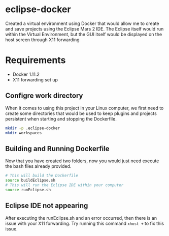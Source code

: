 # eclipse-docker
Created a virtual environment using Docker that would allow me to create and save projects using the Eclipse Mars 2 IDE. The Eclipse itself would run within the Virtual Environment, but the GUI itself would be displayed on the host screen through X11 forwarding
# Requirements
- Docker 1.11.2
- X11 forwarding set up

## Configre work directory
When it comes to using this project in your Linux computer, we first need to create some directories that would be used to keep plugins and projects persistent when starting and stopping the Dockerfile. 
```sh
mkdir -p .eclipse-docker
mkdir workspaces
```
## Building and Running Dockerfile
Now that you have created two folders, now you would just need execute the bash files already provided. 
```sh 
# This will build the Dockerfile
source buildEclipse.sh 
# This will run the Eclipse IDE within your computer
source runEclipse.sh
```

## Eclipse IDE not appearing
After executing the runEcilpse.sh and an error occurred, then there is an issue with your X11 forwarding. Try running this command ```xhost +``` to fix this issue. 
